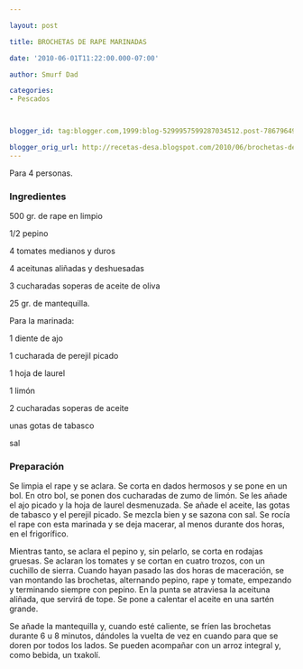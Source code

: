 ```yaml
---

layout: post

title: BROCHETAS DE RAPE MARINADAS

date: '2010-06-01T11:22:00.000-07:00'

author: Smurf Dad

categories:
- Pescados



blogger_id: tag:blogger.com,1999:blog-5299957599287034512.post-7867964994184889653

blogger_orig_url: http://recetas-desa.blogspot.com/2010/06/brochetas-de-rape-marinadas.html
---
```


Para 4 personas.

<h3>Ingredientes</h3>

500 gr. de rape en limpio

1/2 pepino

4 tomates medianos y duros

4 aceitunas aliñadas y deshuesadas

3 cucharadas soperas de aceite de oliva

25 gr. de mantequilla.

Para la marinada:

1 diente de ajo

1 cucharada de perejil picado

1 hoja de laurel

1 limón

2 cucharadas soperas de aceite

unas gotas de tabasco

sal

<h3>Preparación</h3>

Se limpia el rape y se aclara. Se corta en dados hermosos y se pone en un bol. En otro bol, se ponen dos cucharadas de zumo de limón. Se les añade el ajo picado y la hoja de laurel desmenuzada. Se añade el aceite, las gotas de tabasco y el perejil picado. Se mezcla bien y se sazona con sal. Se rocía el rape con esta marinada y se deja macerar, al menos durante dos horas, en el frigorífico.

Mientras tanto, se aclara el pepino y, sin pelarlo, se corta en rodajas gruesas. Se aclaran los tomates y se cortan en cuatro trozos, con un cuchillo de sierra. Cuando hayan pasado las dos horas de maceración, se van montando las brochetas, alternando pepino, rape y tomate, empezando y terminando siempre con pepino. En la punta se atraviesa la aceituna aliñada, que servirá de tope. Se pone a calentar el aceite en una sartén grande.

Se añade la mantequilla y, cuando esté caliente, se fríen las brochetas durante 6 u 8 minutos, dándoles la vuelta de vez en cuando para que se doren por todos los lados. Se pueden acompañar con un arroz integral y, como bebida, un txakolí.